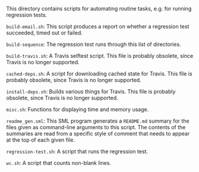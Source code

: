 This directory contains scripts for automating routine tasks, e.g. for
running regression tests.

`build-email.sh`: 
This script produces a report on whether a regression test
succeeded, timed out or failed.

`build-sequence`: 
The regression test runs through this list of directories.

`build-travis.sh`: 
A Travis selftest script. This file is probably obsolete, since
Travis is no longer supported.

`cached-deps.sh`: 
A script for downloading cached state for Travis. This file is
probably obsolete, since Travis is no longer supported.

`install-deps.sh`: 
Builds various things for Travis. This file is probably obsolete,
since Travis is no longer supported.

`misc.sh`: 
Functions for displaying time and memory usage.

`readme_gen.sml`: 
This SML program generates a `README.md` summary for the files
given as command-line arguments to this script. The contents of the
summaries are read from a specific style of comment that needs to
appear at the top of each given file.

`regression-test.sh`: 
A script that runs the regression test.

`wc.sh`: 
A script that counts non-blank lines.
